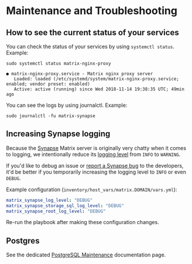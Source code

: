 # Maintenance and Troubleshooting

## How to see the current status of your services

You can check the status of your services by using `systemctl status`. Example:
```
sudo systemctl status matrix-nginx-proxy

● matrix-nginx-proxy.service - Matrix nginx proxy server
   Loaded: loaded (/etc/systemd/system/matrix-nginx-proxy.service; enabled; vendor preset: enabled)
   Active: active (running) since Wed 2018-11-14 19:38:35 UTC; 49min ago
```

You can see the logs by using journalctl. Example:
```
sudo journalctl -fu matrix-synapse
```


## Increasing Synapse logging

Because the [Synapse](https://github.com/matrix-org/synapse) Matrix server is originally very chatty when it comes to logging, we intentionally reduce its [logging level](https://docs.python.org/3/library/logging.html#logging-levels) from `INFO` to `WARNING`.

If you'd like to debug an issue or [report a Synapse bug](https://github.com/matrix-org/synapse/issues/new/choose) to the developers, it'd be better if you temporarily increasing the logging level to `INFO` or even `DEBUG`.

Example configuration (`inventory/host_vars/matrix.DOMAIN/vars.yml`):

```yaml
matrix_synapse_log_level: "DEBUG"
matrix_synapse_storage_sql_log_level: "DEBUG"
matrix_synapse_root_log_level: "DEBUG"
```

Re-run the playbook after making these configuration changes.


## Postgres

See the dedicated [PostgreSQL Maintenance](maintenance-postgres.md) documentation page.
